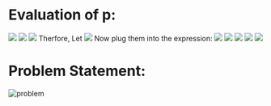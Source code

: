# Evaluation of p:

<img src="https://latex.codecogs.com/gif.latex?a^{2}-a&plus;1=1">
<img src="https://latex.codecogs.com/gif.latex?\left&space;(a-\frac{1}{2}\right&space;)^{2}-\left&space;(&space;i\frac{\sqrt{3}}{2}&space;\right&space;)^{2}=0">
<img src="https://latex.codecogs.com/gif.latex?a=\frac{1}{2}\pm&space;i\frac{\sqrt{3}}{2}\Rightarrow&space;a=e^{\pm&space;\frac{i\pi}{3}}">
Therfore, Let <img src="https://latex.codecogs.com/gif.latex?x=e^{i\frac{\pi}{3}},&space;y=e^{-i\frac{\pi}{3}}">
Now plug them into the expression:
<img src="https://latex.codecogs.com/gif.latex?p=x^{n}&plus;\frac{1}{x^{n}}&plus;y^{n}&plus;\frac{1}{y^{n}}">
<img src="https://latex.codecogs.com/gif.latex?p=\left&space;(&space;e^{i\frac{\pi}{3}}&space;\right&space;)^{n}&plus;\left&space;(\frac{1}{e^{i\frac{\pi}{3}}}&space;\right&space;)^{n}&plus;\left&space;(&space;e^{-i\frac{\pi}{3}}&space;\right&space;)^{n}&plus;\left&space;(\frac{1}{e^{-i\frac{\pi}{3}}}&space;\right&space;)^{n}">
<img src="https://latex.codecogs.com/gif.latex?p=2(e^{i\frac{n\pi}{3}}&plus;e^{-i\frac{n\pi}{3}})">
<img src="https://latex.codecogs.com/gif.latex?p=2\left&space;(&space;cos\left&space;(n\frac{pi}{3}&space;\right&space;)&space;&plus;isin\left&space;(n\frac{pi}{3}&space;\right&space;)&plus;cos\left&space;(n\frac{pi}{3}&space;\right&space;)&space;-isin\left&space;(n\frac{pi}{3}&space;\right&space;)\right&space;)">
<img src="https://latex.codecogs.com/gif.latex?\therefore&space;p=4cos\left&space;(&space;n\frac{pi}{3}&space;\right&space;)">

# Problem Statement:

![problem](https://github.com/sathiiii/codeBase/blob/master/codeBase/moraXtreme%20Past%20Problems/moraXtreme1.0/Complex%20Problem/problem.jpg)

